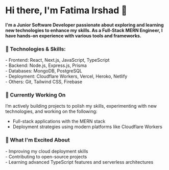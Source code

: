 
# Hi there, I'm Fatima Irshad 👋

<h4> I'm a Junior Software Developer passionate about exploring and learning new technologies to enhance my skills. As a Full-Stack MERN Engineer, I have hands-on experience with various tools and frameworks. </h4>

<h3>🔧 Technologies & Skills: </h3>
   - Frontend: React, Next.js, JavaScript, TypeScript </br>
   - Backend: Node.js, Express.js, Prisma </br>
   - Databases: MongoDB, PostgreSQL </br>
   - Deployment: Cloudflare Workers, Vercel, Heroko, Netlify </br>
   - Others: Git, Tailwind CSS, Firebase </br>

<h3>🌱 Currently Working On </h3>
I’m actively building projects to polish my skills, experimenting with new technologies, and working on the following:

- Full-stack applications with the MERN stack
- Deployment strategies using modern platforms like Cloudflare Workers

<h3>🚀 What I'm Excited About </h3>
- Improving my cloud deployment skills </br>
- Contributing to open-source projects </br>
- Learning advanced TypeScript features and serverless architectures
<!---
FatimaIrshad123/FatimaIrshad123 is a ✨ special ✨ repository because its `README.md` (this file) appears on your GitHub profile.
You can click the Preview link to take a look at your changes.
--->
